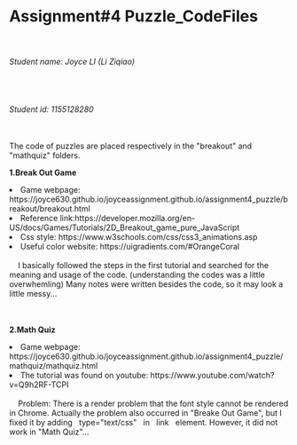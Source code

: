 # Assignment#4 Puzzle_CodeFiles

<br><h6>Student name: Joyce LI (Li Ziqiao)</h6>
<br><h6>Student id: 1155128280</h6>
<br>The code of puzzles are placed respectively in the "breakout" and "mathquiz" folders.

<b>1.Break Out Game</b>
<li>Game webpage: https://joyce630.github.io/joyceassignment.github.io/assignment4_puzzle/breakout/breakout.html
<li>Reference link:https://developer.mozilla.org/en-US/docs/Games/Tutorials/2D_Breakout_game_pure_JavaScript 
<li>Css style: https://www.w3schools.com/css/css3_animations.asp
<li>Useful color website: https://uigradients.com/#OrangeCoral
<br><br>&nbsp;&nbsp;&nbsp;&nbsp;I basically followed the steps in the first tutorial and searched for the meaning and usage of the code. (understanding the codes was a little overwhemling) Many notes were written besides the code, so it may look a little messy...



<br><br>
<b>2.Math Quiz</b>
<li>Game webpage: https://joyce630.github.io/joyceassignment.github.io/assignment4_puzzle/mathquiz/mathquiz.html
<li>The tutorial was found on youtube: https://www.youtube.com/watch?v=Q9h2RF-TCPI
<br><br>&nbsp;&nbsp;&nbsp;&nbsp;Problem: There is a render problem that the font style cannot be rendered in Chrome. Actually the problem also occurred in "Breake Out Game", but I fixed it by adding &nbsp;&nbsp;type="text/css"&nbsp;&nbsp; in &nbsp;&nbsp;link&nbsp;&nbsp; element. However, it did not work in "Math Quiz"...
